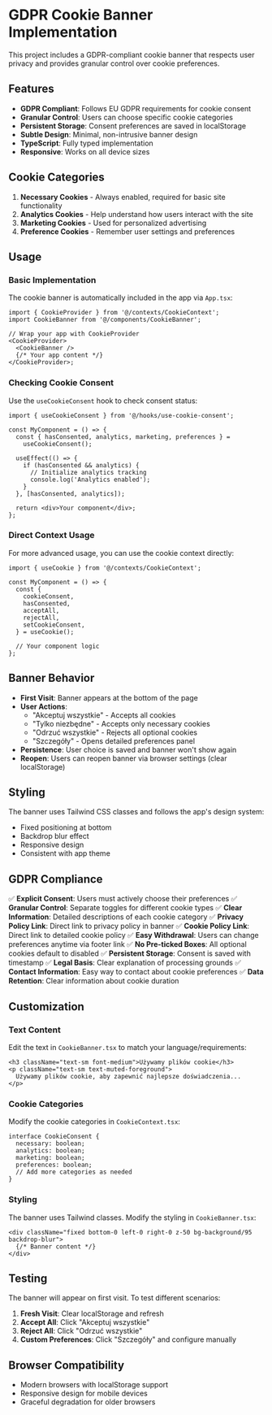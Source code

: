 # GDPR Cookie Banner Implementation

This project includes a GDPR-compliant cookie banner that respects user privacy and provides granular control over cookie preferences.

## Features

- **GDPR Compliant**: Follows EU GDPR requirements for cookie consent
- **Granular Control**: Users can choose specific cookie categories
- **Persistent Storage**: Consent preferences are saved in localStorage
- **Subtle Design**: Minimal, non-intrusive banner design
- **TypeScript**: Fully typed implementation
- **Responsive**: Works on all device sizes

## Cookie Categories

1. **Necessary Cookies** - Always enabled, required for basic site functionality
2. **Analytics Cookies** - Help understand how users interact with the site
3. **Marketing Cookies** - Used for personalized advertising
4. **Preference Cookies** - Remember user settings and preferences

## Usage

### Basic Implementation

The cookie banner is automatically included in the app via `App.tsx`:

```tsx
import { CookieProvider } from '@/contexts/CookieContext';
import CookieBanner from '@/components/CookieBanner';

// Wrap your app with CookieProvider
<CookieProvider>
  <CookieBanner />
  {/* Your app content */}
</CookieProvider>;
```

### Checking Cookie Consent

Use the `useCookieConsent` hook to check consent status:

```tsx
import { useCookieConsent } from '@/hooks/use-cookie-consent';

const MyComponent = () => {
  const { hasConsented, analytics, marketing, preferences } =
    useCookieConsent();

  useEffect(() => {
    if (hasConsented && analytics) {
      // Initialize analytics tracking
      console.log('Analytics enabled');
    }
  }, [hasConsented, analytics]);

  return <div>Your component</div>;
};
```

### Direct Context Usage

For more advanced usage, you can use the cookie context directly:

```tsx
import { useCookie } from '@/contexts/CookieContext';

const MyComponent = () => {
  const {
    cookieConsent,
    hasConsented,
    acceptAll,
    rejectAll,
    setCookieConsent,
  } = useCookie();

  // Your component logic
};
```

## Banner Behavior

- **First Visit**: Banner appears at the bottom of the page
- **User Actions**:
  - "Akceptuj wszystkie" - Accepts all cookies
  - "Tylko niezbędne" - Accepts only necessary cookies
  - "Odrzuć wszystkie" - Rejects all optional cookies
  - "Szczegóły" - Opens detailed preferences panel
- **Persistence**: User choice is saved and banner won't show again
- **Reopen**: Users can reopen banner via browser settings (clear localStorage)

## Styling

The banner uses Tailwind CSS classes and follows the app's design system:

- Fixed positioning at bottom
- Backdrop blur effect
- Responsive design
- Consistent with app theme

## GDPR Compliance

✅ **Explicit Consent**: Users must actively choose their preferences
✅ **Granular Control**: Separate toggles for different cookie types
✅ **Clear Information**: Detailed descriptions of each cookie category
✅ **Privacy Policy Link**: Direct link to privacy policy in banner
✅ **Cookie Policy Link**: Direct link to detailed cookie policy
✅ **Easy Withdrawal**: Users can change preferences anytime via footer link
✅ **No Pre-ticked Boxes**: All optional cookies default to disabled
✅ **Persistent Storage**: Consent is saved with timestamp
✅ **Legal Basis**: Clear explanation of processing grounds
✅ **Contact Information**: Easy way to contact about cookie preferences
✅ **Data Retention**: Clear information about cookie duration

## Customization

### Text Content

Edit the text in `CookieBanner.tsx` to match your language/requirements:

```tsx
<h3 className="text-sm font-medium">Używamy plików cookie</h3>
<p className="text-sm text-muted-foreground">
  Używamy plików cookie, aby zapewnić najlepsze doświadczenia...
</p>
```

### Cookie Categories

Modify the cookie categories in `CookieContext.tsx`:

```tsx
interface CookieConsent {
  necessary: boolean;
  analytics: boolean;
  marketing: boolean;
  preferences: boolean;
  // Add more categories as needed
}
```

### Styling

The banner uses Tailwind classes. Modify the styling in `CookieBanner.tsx`:

```tsx
<div className="fixed bottom-0 left-0 right-0 z-50 bg-background/95 backdrop-blur">
  {/* Banner content */}
</div>
```

## Testing

The banner will appear on first visit. To test different scenarios:

1. **Fresh Visit**: Clear localStorage and refresh
2. **Accept All**: Click "Akceptuj wszystkie"
3. **Reject All**: Click "Odrzuć wszystkie"
4. **Custom Preferences**: Click "Szczegóły" and configure manually

## Browser Compatibility

- Modern browsers with localStorage support
- Responsive design for mobile devices
- Graceful degradation for older browsers
